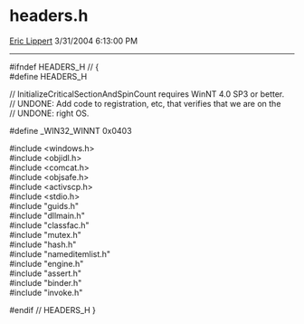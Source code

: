 <div id="page">

# headers.h

[Eric Lippert](https://social.msdn.microsoft.com/profile/Eric%20Lippert) 3/31/2004 6:13:00 PM

-----

<div id="content">

\#ifndef HEADERS\_H // {  
\#define HEADERS\_H

// InitializeCriticalSectionAndSpinCount requires WinNT 4.0 SP3 or better.  
// UNDONE: Add code to registration, etc, that verifies that we are on the  
// UNDONE: right OS.

\#define \_WIN32\_WINNT 0x0403

\#include \<windows.h\>  
\#include \<objidl.h\>  
\#include \<comcat.h\>  
\#include \<objsafe.h\>  
\#include \<activscp.h\>  
\#include \<stdio.h\>  
\#include "guids.h"  
\#include "dllmain.h"  
\#include "classfac.h"  
\#include "mutex.h"  
\#include "hash.h"  
\#include "nameditemlist.h"  
\#include "engine.h"  
\#include "assert.h"  
\#include "binder.h"  
\#include "invoke.h"

\#endif // HEADERS\_H }  

</div>

</div>

